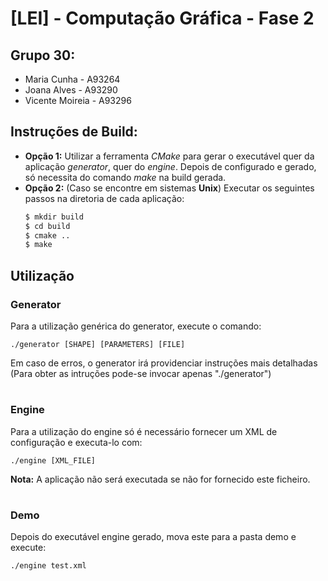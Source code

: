 # __[LEI] - Computação Gráfica - Fase 2__

## Grupo __30__:

- Maria Cunha - A93264
- Joana Alves - A93290
- Vicente Moireia - A93296

## __Instruções de Build:__

- __Opção 1:__ Utilizar a ferramenta _CMake_ para gerar o executável quer da aplicação _generator_, quer do _engine_. Depois de configurado e gerado, só necessita do comando _make_ na build gerada.
- __Opção 2:__ (Caso se encontre em sistemas __Unix__) Executar os seguintes passos na diretoria de cada aplicação:
  ```bash
  $ mkdir build
  $ cd build
  $ cmake ..
  $ make
  ```


## __Utilização__

### __Generator__

Para a utilização genérica do generator, execute o comando:

```
./generator [SHAPE] [PARAMETERS] [FILE]
```

Em caso de erros, o generator irá providenciar instruções mais detalhadas (Para obter as intruções pode-se invocar apenas "./generator")

#
### __Engine__

Para a utilização do engine só é necessário fornecer um XML de configuração e executa-lo com:

```
./engine [XML_FILE]
```

**Nota:** A aplicação não será executada se não for fornecido este ficheiro.


#
### __Demo__

Depois do executável engine gerado, mova este para a pasta demo e execute:

```
./engine test.xml
```
